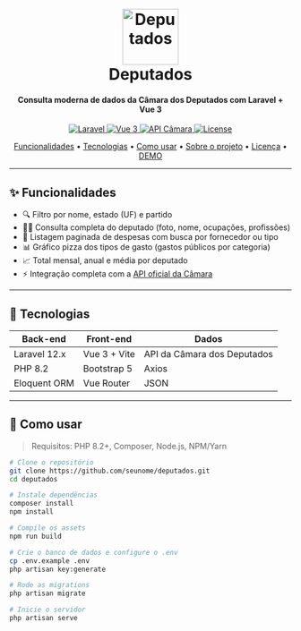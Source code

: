 <h1 align="center">
  <br>
  <img src="https://destrosp.digital/logo1.png" alt="Deputados" width="100">
  <br>
  Deputados
  <br>
</h1>

<h4 align="center">Consulta moderna de dados da Câmara dos Deputados com Laravel + Vue 3</h4>

<p align="center">
  <a href="https://laravel.com">
    <img src="https://img.shields.io/badge/Laravel-12.x-red.svg" alt="Laravel">
  </a>
  <a href="https://vuejs.org">
    <img src="https://img.shields.io/badge/Vue-3.x-42b883.svg" alt="Vue 3">
  </a>
  <a href="https://dadosabertos.camara.leg.br/">
    <img src="https://img.shields.io/badge/DadosAbertos-Câmara-blue.svg" alt="API Câmara">
  </a>
  <a href="LICENSE">
    <img src="https://img.shields.io/badge/license-MIT-green.svg" alt="License">
  </a>
</p>

<p align="center">
  <a href="#✨-funcionalidades">Funcionalidades</a> •
  <a href="#🧰-tecnologias">Tecnologias</a> •
  <a href="#🚀-como-usar">Como usar</a> •
  <a href="#🧠-sobre-o-projeto">Sobre o projeto</a> •
  <a href="#📄-licença">Licença</a> •
  <a href="https://celsojunior.pessoal.ws">DEMO</a>
</p>

---

## ✨ Funcionalidades

- 🔍 Filtro por nome, estado (UF) e partido
- 🧑‍💼 Consulta completa do deputado (foto, nome, ocupações, profissões)
- 💸 Listagem paginada de despesas com busca por fornecedor ou tipo
- 📊 Gráfico pizza dos tipos de gasto (gastos públicos por categoria)
- 📈 Total mensal, anual e média por deputado
- ⚡ Integração completa com a [API oficial da Câmara](https://dadosabertos.camara.leg.br/)

---

## 🧰 Tecnologias

| Back-end | Front-end | Dados |
|----------|-----------|-------|
| Laravel 12.x | Vue 3 + Vite | API da Câmara dos Deputados |
| PHP 8.2 | Bootstrap 5 | Axios |
| Eloquent ORM | Vue Router | JSON |

---

## 🚀 Como usar

> Requisitos: PHP 8.2+, Composer, Node.js, NPM/Yarn

```bash
# Clone o repositório
git clone https://github.com/seunome/deputados.git
cd deputados

# Instale dependências
composer install
npm install

# Compile os assets
npm run build

# Crie o banco de dados e configure o .env
cp .env.example .env
php artisan key:generate

# Rode as migrations
php artisan migrate

# Inicie o servidor
php artisan serve

